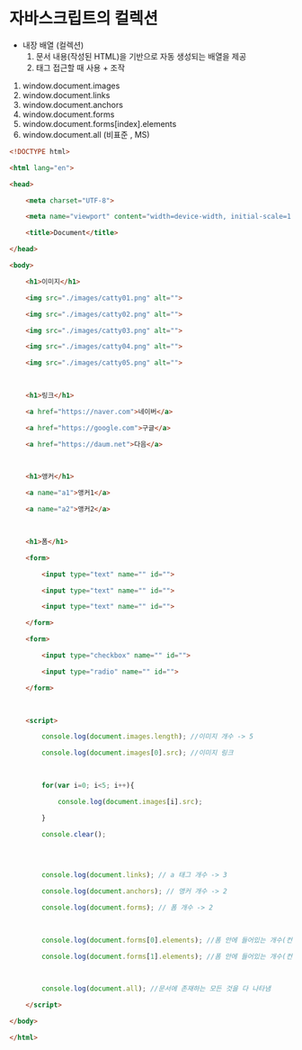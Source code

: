 # 자바스크립트의 컬렉션
- 내장 배열 (컬렉션)
	1. 문서 내용(작성된 HTML)을 기반으로 자동 생성되는 배열을 제공 
	2. 태그 접근할 때 사용 + 조작 

1. window.document.images
2. window.document.links
3. window.document.anchors
4. window.document.forms
5. window.document.forms\[index\].elements
6. window.document.all (비표준 , MS)

```html
<!DOCTYPE html>

<html lang="en">

<head>

    <meta charset="UTF-8">

    <meta name="viewport" content="width=device-width, initial-scale=1.0">

    <title>Document</title>

</head>

<body>

    <h1>이미지</h1>

    <img src="./images/catty01.png" alt="">

    <img src="./images/catty02.png" alt="">

    <img src="./images/catty03.png" alt="">

    <img src="./images/catty04.png" alt="">

    <img src="./images/catty05.png" alt="">

  

    <h1>링크</h1>

    <a href="https://naver.com">네이버</a>

    <a href="https://google.com">구글</a>

    <a href="https://daum.net">다음</a>

  

    <h1>앵커</h1>

    <a name="a1">앵커1</a>

    <a name="a2">앵커2</a>

  

    <h1>폼</h1>

    <form>

        <input type="text" name="" id="">

        <input type="text" name="" id="">

        <input type="text" name="" id="">

    </form>

    <form>

        <input type="checkbox" name="" id="">

        <input type="radio" name="" id="">

    </form>

  

    <script>

        console.log(document.images.length); //이미지 개수 -> 5

        console.log(document.images[0].src); //이미지 링크

  

        for(var i=0; i<5; i++){

            console.log(document.images[i].src);

        }

        console.clear();

  
  

        console.log(document.links); // a 태그 개수 -> 3

        console.log(document.anchors); // 앵커 개수 -> 2

        console.log(document.forms); // 폼 개수 -> 2

  

        console.log(document.forms[0].elements); //폼 안에 들어있는 개수(컨트롤만) -> 3

        console.log(document.forms[1].elements); //폼 안에 들어있는 개수(컨트롤만) -> 2

  

        console.log(document.all); //문서에 존재하는 모든 것을 다 나타냄

    </script>

</body>

</html>
```
